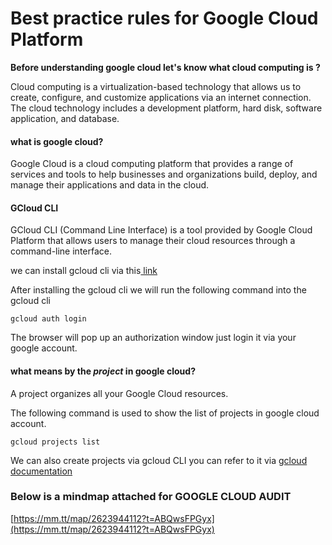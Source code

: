 # **Best practice rules for Google Cloud Platform**

**Before understanding google cloud let's know what cloud computing is ?**

Cloud computing is a virtualization-based technology that allows us to create, configure, and customize applications via an internet connection. The cloud technology includes a development platform, hard disk, software application, and database.

#### **what is google cloud?**

Google Cloud is a cloud computing platform that provides a range of services and tools to help businesses and organizations build, deploy, and manage their applications and data in the cloud.

#### **GCloud CLI**

GCloud CLI (Command Line Interface) is a tool provided by Google Cloud Platform that allows users to manage their cloud resources through a command-line interface.

we can install gcloud cli via this[ link](https://cloud.google.com/sdk/docs/install)

After installing the gcloud cli we will run the following command into the gcloud cli

```
gcloud auth login
```

The browser will pop up an authorization window just login it via your google account.

#### **what means by the _project_ in google cloud?**

A project organizes all your Google Cloud resources.

The  following command is used to show the list of projects in google cloud account.

```
gcloud projects list 
```

We can also create projects via gcloud CLI you can refer to it via [gcloud documentation](https://cloud.google.com/sdk/gcloud/reference/projects/create)



### **Below is a mindmap attached for GOOGLE CLOUD AUDIT**

[https://mm.tt/map/2623944112?t=ABQwsFPGyx](https://mm.tt/map/2623944112?t=ABQwsFPGyx)


